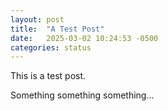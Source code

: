 ```yaml
---
layout: post
title:  "A Test Post"
date:   2025-03-02 10:24:53 -0500
categories: status
---
```

This is a test post.

Something something something...